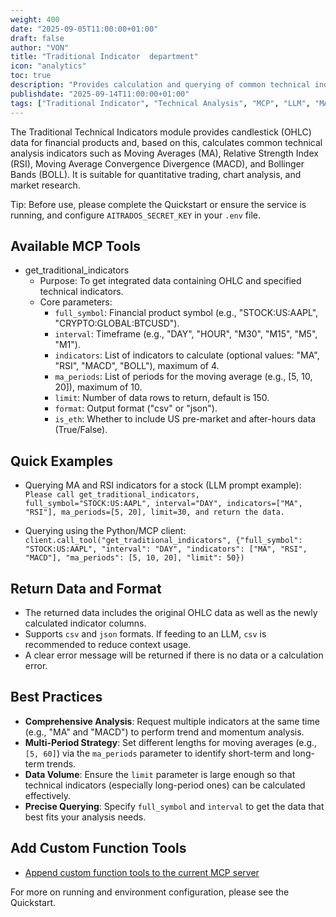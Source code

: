```yaml
---
weight: 400
date: "2025-09-05T11:00:00+01:00"
draft: false
author: "VON"
title: "Traditional Indicator  department"
icon: "analytics"
toc: true
description: "Provides calculation and querying of common technical indicators (MA, RSI, MACD, BOLL) with OHLC data (MCP tool call)."
publishdate: "2025-09-14T11:00:00+01:00"
tags: ["Traditional Indicator", "Technical Analysis", "MCP", "LLM", "MA", "RSI", "MACD", "BOLL"]
---
```


The Traditional Technical Indicators module provides candlestick (OHLC) data for financial products and, based on this, calculates common technical analysis indicators such as Moving Averages (MA), Relative Strength Index (RSI), Moving Average Convergence Divergence (MACD), and Bollinger Bands (BOLL). It is suitable for quantitative trading, chart analysis, and market research.

Tip: Before use, please complete the Quickstart or ensure the service is running, and configure `AITRADOS_SECRET_KEY` in your `.env` file.

## Available MCP Tools
- get_traditional_indicators
  - Purpose: To get integrated data containing OHLC and specified technical indicators.
  - Core parameters:
    - `full_symbol`: Financial product symbol (e.g., "STOCK:US:AAPL", "CRYPTO:GLOBAL:BTCUSD").
    - `interval`: Timeframe (e.g., "DAY", "HOUR", "M30", "M15", "M5", "M1").
    - `indicators`: List of indicators to calculate (optional values: "MA", "RSI", "MACD", "BOLL"), maximum of 4.
    - `ma_periods`: List of periods for the moving average (e.g., [5, 10, 20]), maximum of 10.
    - `limit`: Number of data rows to return, default is 150.
    - `format`: Output format ("csv" or "json").
    - `is_eth`: Whether to include US pre-market and after-hours data (True/False).

## Quick Examples
- Querying MA and RSI indicators for a stock (LLM prompt example):
  `Please call get_traditional_indicators, full_symbol="STOCK:US:AAPL", interval="DAY", indicators=["MA", "RSI"], ma_periods=[5, 20], limit=30, and return the data.`

- Querying using the Python/MCP client:
  `client.call_tool("get_traditional_indicators", {"full_symbol": "STOCK:US:AAPL", "interval": "DAY", "indicators": ["MA", "RSI", "MACD"], "ma_periods": [5, 10, 20], "limit": 50})`

## Return Data and Format
- The returned data includes the original OHLC data as well as the newly calculated indicator columns.
- Supports `csv` and `json` formats. If feeding to an LLM, `csv` is recommended to reduce context usage.
- A clear error message will be returned if there is no data or a calculation error.

## Best Practices
- **Comprehensive Analysis**: Request multiple indicators at the same time (e.g., "MA" and "MACD") to perform trend and momentum analysis.
- **Multi-Period Strategy**: Set different lengths for moving averages (e.g., `[5, 60]`) via the `ma_periods` parameter to identify short-term and long-term trends.
- **Data Volume**: Ensure the `limit` parameter is large enough so that technical indicators (especially long-period ones) can be calculated effectively.
- **Precise Querying**: Specify `full_symbol` and `interval` to get the data that best fits your analysis needs.

## Add Custom Function Tools
- [Append custom function tools to the current MCP server](../custom_function_tool.md)

For more on running and environment configuration, please see the Quickstart.